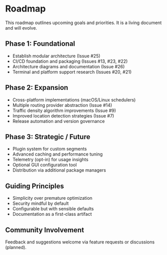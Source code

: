 # Roadmap

This roadmap outlines upcoming goals and priorities. It is a living document
and will evolve.

## Phase 1: Foundational

- Establish modular architecture (Issue #25)
- CI/CD foundation and packaging (Issues #13, #23, #22)
- Architecture diagrams and documentation (Issue #26)
- Terminal and platform support research (Issues #20, #21)

## Phase 2: Expansion

- Cross-platform implementations (macOS/Linux schedulers)
- Multiple routing provider abstraction (Issue #14)
- Traffic density algorithm improvements (Issue #9)
- Improved location detection strategies (Issue #7)
- Release automation and version governance

## Phase 3: Strategic / Future

- Plugin system for custom segments
- Advanced caching and performance tuning
- Telemetry (opt-in) for usage insights
- Optional GUI configuration tool
- Distribution via additional package managers

## Guiding Principles

- Simplicity over premature optimization
- Security mindful by default
- Configurable but with sensible defaults
- Documentation as a first-class artifact

## Community Involvement

Feedback and suggestions welcome via feature requests or discussions (planned).
